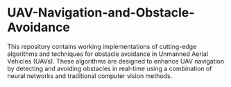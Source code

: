 # UAV-Navigation-and-Obstacle-Avoidance
This repository contains working implementations of cutting-edge algorithms and techniques for obstacle avoidance in Unmanned Aerial Vehicles (UAVs). These algorithms are designed to enhance UAV navigation by detecting and avoiding obstacles in real-time using a combination of neural networks and traditional computer vision methods.
